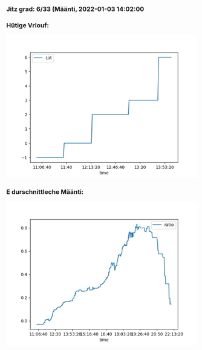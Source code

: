 ### Jitz grad: 6/33 (Määnti, 2022-01-03 14:02:00

### Hütige Vrlouf:
![Graph](Today.png)

### E durschnittleche Määnti:
![Graph](Määnti.png)